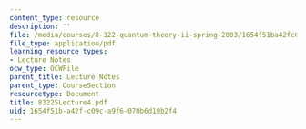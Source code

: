```yaml
---
content_type: resource
description: ''
file: /media/courses/8-322-quantum-theory-ii-spring-2003/1654f51ba42fc09ca9f6070b6d10b2f4_83225Lecture4.pdf
file_type: application/pdf
learning_resource_types:
- Lecture Notes
ocw_type: OCWFile
parent_title: Lecture Notes
parent_type: CourseSection
resourcetype: Document
title: 83225Lecture4.pdf
uid: 1654f51b-a42f-c09c-a9f6-070b6d10b2f4
---
```

